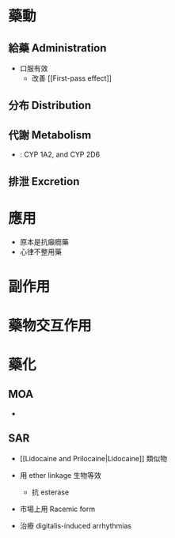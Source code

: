 # 藥動
## 給藥 Administration
- 口服有效
	- 改善 [[First-pass effect]] 
## 分布 Distribution
## 代謝 Metabolism
- : CYP 1A2, and CYP 2D6
## 排泄 Excretion
# 應用
- 原本是抗癲癇藥
- 心律不整用藥
# 副作用
# 藥物交互作用
# 藥化
## MOA
- 
## SAR
- [[Lidocaine and Prilocaine|Lidocaine]] 類似物
- 用 ether linkage 生物等效
	-  抗 esterase
- 市場上用 Racemic form



- 治療 digitalis-induced arrhythmias